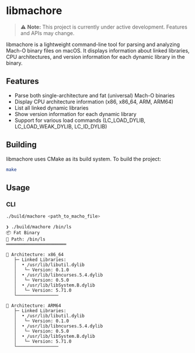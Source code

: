 # libmachore

> ⚠️ **Note:** This project is currently under active development. Features and APIs may change.

libmachore is a lightweight command-line tool for parsing and analyzing Mach-O binary files on macOS. It displays information about linked libraries, CPU architectures, and version information for each dynamic library in the binary.

## Features

- Parse both single-architecture and fat (universal) Mach-O binaries
- Display CPU architecture information (x86, x86_64, ARM, ARM64)
- List all linked dynamic libraries
- Show version information for each dynamic library
- Support for various load commands (LC_LOAD_DYLIB, LC_LOAD_WEAK_DYLIB, LC_ID_DYLIB)

## Building

libmachore uses CMake as its build system. To build the project:

```bash
make
```

## Usage

### CLI

```bash
./build/machore <path_to_macho_file>
```

```
❯ ./build/machore /bin/ls
📦 Fat Binary
📂 Path: /bin/ls
═══════════════════════

🔧 Architecture: x86_64
   ├─ Linked Libraries:
   │  • /usr/lib/libutil.dylib
   │   └─ Version: 0.1.0
   │  • /usr/lib/libncurses.5.4.dylib
   │   └─ Version: 0.5.0
   │  • /usr/lib/libSystem.B.dylib
   │   └─ Version: 5.71.0
   └────────────────

🔧 Architecture: ARM64
   ├─ Linked Libraries:
   │  • /usr/lib/libutil.dylib
   │   └─ Version: 0.1.0
   │  • /usr/lib/libncurses.5.4.dylib
   │   └─ Version: 0.5.0
   │  • /usr/lib/libSystem.B.dylib
   │   └─ Version: 5.71.0
   └────────────────
```
